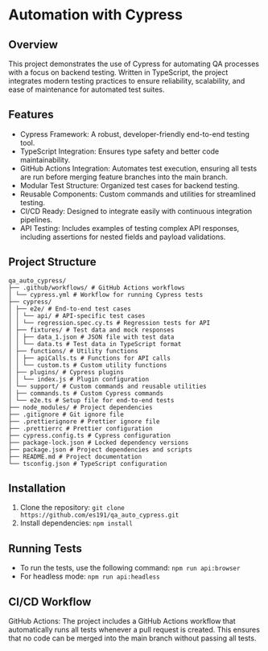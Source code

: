 ﻿# Automation with Cypress

## Overview

This project demonstrates the use of Cypress for automating QA processes with a focus on backend testing. Written in TypeScript, the project integrates modern testing practices to ensure reliability, scalability, and ease of maintenance for automated test suites.

## Features

-   Cypress Framework: A robust, developer-friendly end-to-end testing tool.
-   TypeScript Integration: Ensures type safety and better code maintainability.
-   GitHub Actions Integration: Automates test execution, ensuring all tests are run before merging feature branches into the main branch.
-   Modular Test Structure: Organized test cases for backend testing.
-   Reusable Components: Custom commands and utilities for streamlined testing.
-   CI/CD Ready: Designed to integrate easily with continuous integration pipelines.
-   API Testing: Includes examples of testing complex API responses, including assertions for nested fields and payload validations.

## Project Structure
```
qa_auto_cypress/
├── .github/workflows/ # GitHub Actions workflows
│ └── cypress.yml # Workflow for running Cypress tests
├── cypress/
│ ├── e2e/ # End-to-end test cases
│ │ └── api/ # API-specific test cases
│ │ └── regression.spec.cy.ts # Regression tests for API
│ ├── fixtures/ # Test data and mock responses
│ │ ├── data_1.json # JSON file with test data
│ │ └── data.ts # Test data in TypeScript format
│ ├── functions/ # Utility functions
│ │ ├── apiCalls.ts # Functions for API calls
│ │ └── custom.ts # Custom utility functions
│ ├── plugins/ # Cypress plugins
│ │ └── index.js # Plugin configuration
│ └── support/ # Custom commands and reusable utilities
│ ├── commands.ts # Custom Cypress commands
│ └── e2e.ts # Setup file for end-to-end tests
├── node_modules/ # Project dependencies
├── .gitignore # Git ignore file
├── .prettierignore # Prettier ignore file
├── .prettierrc # Prettier configuration
├── cypress.config.ts # Cypress configuration
├── package-lock.json # Locked dependency versions
├── package.json # Project dependencies and scripts
├── README.md # Project documentation
└── tsconfig.json # TypeScript configuration
```


## Installation

1. Clone the repository: `git clone https://github.com/es191/qa_auto_cypress.git`
2. Install dependencies: `npm install`

## Running Tests

-   To run the tests, use the following command: `npm run api:browser`
-   For headless mode: `npm run api:headless`

## CI/CD Workflow

GitHub Actions:
The project includes a GitHub Actions workflow that automatically runs all tests whenever a pull request is created. This ensures that no code can be merged into the main branch without passing all tests.
